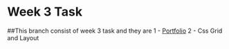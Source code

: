 # Week 3 Task

##This branch consist of week 3 task and they are 
1 - [Portfolio](https://github.com/olumide12-cell/Assignments/tree/week-3/grids%20an%20layout)
2 - Css Grid and Layout


